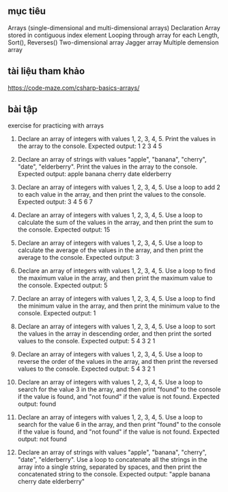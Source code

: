 ## mục tiêu
  Arrays (single-dimensional and multi-dimensional arrays)
  Declaration
  Array stored in contiguous
  index
  element
  Looping through array
  for each
  Length, Sort(), Reverses()
  Two-dimensional array
  Jagger array
  Multiple demension array
## tài liệu tham khảo
  https://code-maze.com/csharp-basics-arrays/
## bài tập
  exercise for practicing with arrays 

1. Declare an array of integers with values 1, 2, 3, 4, 5. Print the values in the array to the console. Expected output: 1 2 3 4 5


2. Declare an array of strings with values "apple", "banana", "cherry", "date", "elderberry". Print the values in the array to the console. Expected output: apple banana cherry date elderberry


3. Declare an array of integers with values 1, 2, 3, 4, 5. Use a loop to add 2 to each value in the array, and then print the values to the console. Expected output: 3 4 5 6 7


4. Declare an array of integers with values 1, 2, 3, 4, 5. Use a loop to calculate the sum of the values in the array, and then print the sum to the console. Expected output: 15


5. Declare an array of integers with values 1, 2, 3, 4, 5. Use a loop to calculate the average of the values in the array, and then print the average to the console. Expected output: 3


6. Declare an array of integers with values 1, 2, 3, 4, 5. Use a loop to find the maximum value in the array, and then print the maximum value to the console. Expected output: 5


7. Declare an array of integers with values 1, 2, 3, 4, 5. Use a loop to find the minimum value in the array, and then print the minimum value to the console. Expected output: 1


8. Declare an array of integers with values 1, 2, 3, 4, 5. Use a loop to sort the values in the array in descending order, and then print the sorted values to the console. Expected output: 5 4 3 2 1


9. Declare an array of integers with values 1, 2, 3, 4, 5. Use a loop to reverse the order of the values in the array, and then print the reversed values to the console. Expected output: 5 4 3 2 1


10. Declare an array of integers with values 1, 2, 3, 4, 5. Use a loop to search for the value 3 in the array, and then print "found" to the console if the value is found, and "not found" if the value is not found. Expected output: found


11. Declare an array of integers with values 1, 2, 3, 4, 5. Use a loop to search for the value 6 in the array, and then print "found" to the console if the value is found, and "not found" if the value is not found. Expected output: not found


12. Declare an array of strings with values "apple", "banana", "cherry", "date", "elderberry". Use a loop to concatenate all the strings in the array into a single string, separated by spaces, and then print the concatenated string to the console. Expected output: "apple banana cherry date elderberry"

